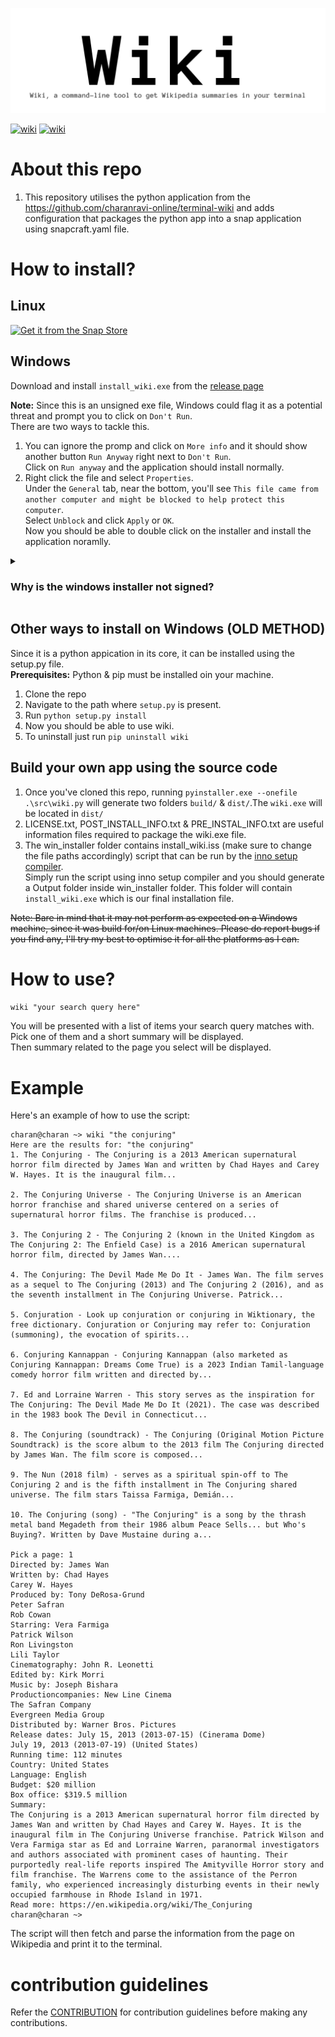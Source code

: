 ![wiki](https://github.com/charanravi-online/wiki/blob/main/snap_icon/wiki_banner.png)



[![wiki](https://snapcraft.io/wiki/badge.svg)](https://snapcraft.io/wiki)
[![wiki](https://snapcraft.io/wiki/trending.svg?name=0)](https://snapcraft.io/wiki)



# About this repo
1. This repository utilises the python application from the https://github.com/charanravi-online/terminal-wiki and adds configuration that packages the python app into a snap application using snapcraft.yaml file. 

# How to install?
## Linux

[![Get it from the Snap Store](https://snapcraft.io/static/images/badges/en/snap-store-black.svg)](https://snapcraft.io/wiki)

## Windows

Download and install ```install_wiki.exe``` from the [release page](https://github.com/charanravi-online/wiki/releases/tag/v1.0)


**Note:** Since this is an unsigned exe file, Windows could flag it as a potential threat and prompt you to click on ```Don't Run```.\
There are two ways to tackle this.

1. You can ignore the promp and click on ```More info``` and it should show another button ```Run Anyway``` right next to ```Don't Run```.\
   Click on ```Run anyway``` and the application should install normally.
3. Right click the file and select ```Properties```.\
   Under the ```General``` tab, near the bottom, you'll see ```This file came from another computer and might be blocked to help protect this computer```.\
   Select ```Unblock``` and click ```Apply``` or ```OK```.\
   Now you should be able to double click on the installer and install the application noramlly.

<details>
<summary><h3>Why is the windows installer not signed?</h3></summary>
It costs quite a lot to get an application signed (and I cannot afford it), hence the workarounds mentioned above.
If you're interested in this project and want to sponsor a certificate,
you can do so by reaching out to me via mail: charanravi-online@gmail.com
</details>






## Other ways to install on Windows (OLD METHOD)
Since it is a python appication in its core, it can be installed using the setup.py file.\
**Prerequisites:** Python & pip must be installed oin your machine.
1. Clone the repo
2. Navigate to the path where ```setup.py``` is present.
3. Run ```python setup.py install```
4. Now you should be able to use wiki.
5. To uninstall just run ```pip uninstall wiki```

## Build your own app using the source code

1. Once you've cloned this repo, running ```pyinstaller.exe --onefile .\src\wiki.py``` will generate two folders ```build/``` & ```dist/```.The ```wiki.exe``` will be located in ```dist/```
2. LICENSE.txt, POST_INSTALL_INFO.txt & PRE_INSTAL_INFO.txt are useful information files required to package the wiki.exe file.
3. The win_installer folder contains install_wiki.iss (make sure to change the file paths accordingly) script that can be run by the [inno setup compiler](https://jrsoftware.org/isdl.php).\
Simply run the script using inno setup compiler and you should generate a Output folder inside win_installer folder. This folder will contain ```install_wiki.exe``` which is our final installation file.


~~Note: Bare in mind that it may not perform as expected on a Windows machine, since it was build for/on Linux machines.
Please do report bugs if you find any, I'll try my best to optimise it for all the platforms as I can.~~


# How to use?

```wiki "your search query here"```


You will be presented with a list of items your search query matches with. Pick one of them and a short summary will be displayed.\
Then summary related to the page you select will be displayed.



# Example

Here's an example of how to use the script:

```
charan@charan ~> wiki "the conjuring"
Here are the results for: "the conjuring"
1. The Conjuring - The Conjuring is a 2013 American supernatural horror film directed by James Wan and written by Chad Hayes and Carey W. Hayes. It is the inaugural film...

2. The Conjuring Universe - The Conjuring Universe is an American horror franchise and shared universe centered on a series of supernatural horror films. The franchise is produced...

3. The Conjuring 2 - The Conjuring 2 (known in the United Kingdom as The Conjuring 2: The Enfield Case) is a 2016 American supernatural horror film, directed by James Wan....

4. The Conjuring: The Devil Made Me Do It - James Wan. The film serves as a sequel to The Conjuring (2013) and The Conjuring 2 (2016), and as the seventh installment in The Conjuring Universe. Patrick...

5. Conjuration - Look up conjuration or conjuring in Wiktionary, the free dictionary. Conjuration or Conjuring may refer to: Conjuration (summoning), the evocation of spirits...

6. Conjuring Kannappan - Conjuring Kannappan (also marketed as Conjuring Kannappan: Dreams Come True) is a 2023 Indian Tamil-language comedy horror film written and directed by...

7. Ed and Lorraine Warren - This story serves as the inspiration for The Conjuring: The Devil Made Me Do It (2021). The case was described in the 1983 book The Devil in Connecticut...

8. The Conjuring (soundtrack) - The Conjuring (Original Motion Picture Soundtrack) is the score album to the 2013 film The Conjuring directed by James Wan. The film score is composed...

9. The Nun (2018 film) - serves as a spiritual spin-off to The Conjuring 2 and is the fifth installment in The Conjuring shared universe. The film stars Taissa Farmiga, Demián...

10. The Conjuring (song) - "The Conjuring" is a song by the thrash metal band Megadeth from their 1986 album Peace Sells... but Who's Buying?. Written by Dave Mustaine during a...

Pick a page: 1
Directed by: James Wan
Written by: Chad Hayes
Carey W. Hayes
Produced by: Tony DeRosa-Grund
Peter Safran
Rob Cowan
Starring: Vera Farmiga
Patrick Wilson
Ron Livingston
Lili Taylor
Cinematography: John R. Leonetti
Edited by: Kirk Morri
Music by: Joseph Bishara
Productioncompanies: New Line Cinema
The Safran Company
Evergreen Media Group
Distributed by: Warner Bros. Pictures
Release dates: July 15, 2013 (2013-07-15) (Cinerama Dome)
July 19, 2013 (2013-07-19) (United States)
Running time: 112 minutes
Country: United States
Language: English
Budget: $20 million
Box office: $319.5 million
Summary:
The Conjuring is a 2013 American supernatural horror film directed by James Wan and written by Chad Hayes and Carey W. Hayes. It is the inaugural film in The Conjuring Universe franchise. Patrick Wilson and Vera Farmiga star as Ed and Lorraine Warren, paranormal investigators and authors associated with prominent cases of haunting. Their purportedly real-life reports inspired The Amityville Horror story and film franchise. The Warrens come to the assistance of the Perron family, who experienced increasingly disturbing events in their newly occupied farmhouse in Rhode Island in 1971.
Read more: https://en.wikipedia.org/wiki/The_Conjuring
charan@charan ~> 

```

The script will then fetch and parse the information from the page on Wikipedia and print it to the terminal.

# contribution guidelines
Refer the [CONTRIBUTION](https://github.com/charanravi-online/wiki/blob/main/docs/CONTRIBUTING.md) for contribution guidelines before making any contributions.

